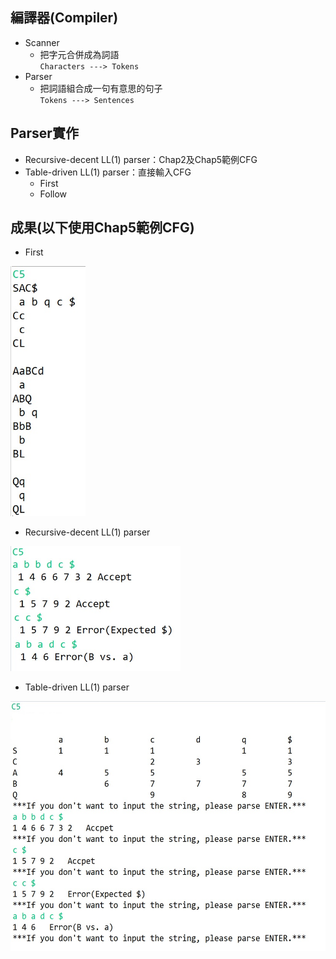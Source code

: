 ## 編譯器(Compiler)
+ Scanner
  - 把字元合併成為詞語<br>
`
Characters ---> Tokens
`
+ Parser
  - 把詞語組合成一句有意思的句子<br>
`
Tokens ---> Sentences
`

## Parser實作
+ Recursive-decent LL(1) parser：Chap2及Chap5範例CFG
+ Table-driven LL(1) parser：直接輸入CFG
  - First
  - Follow

## 成果(以下使用Chap5範例CFG)
+ First

<img src="https://raw.githubusercontent.com/gigilin7/Compiler/main/picture/FIRST.jpg" height=400>

+ Recursive-decent LL(1) parser

<img src="https://raw.githubusercontent.com/gigilin7/Compiler/main/picture/RD5.jpg" height=200>

+ Table-driven LL(1) parser

<img src="https://raw.githubusercontent.com/gigilin7/Compiler/main/picture/TD.jpg" height=400>
